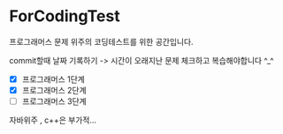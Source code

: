 # ForCodingTest
프로그래머스 문제 위주의 코딩테스트를 위한 공간입니다.

commit할때 날짜 기록하기 -> 시간이 오래지난 문제 체크하고 복습해야합니다 ^_^

- [x] 프로그래머스 1단계
- [x] 프로그래머스 2단계
- [ ] 프로그래머스 3단계

자바위주 , c++은 부가적...
